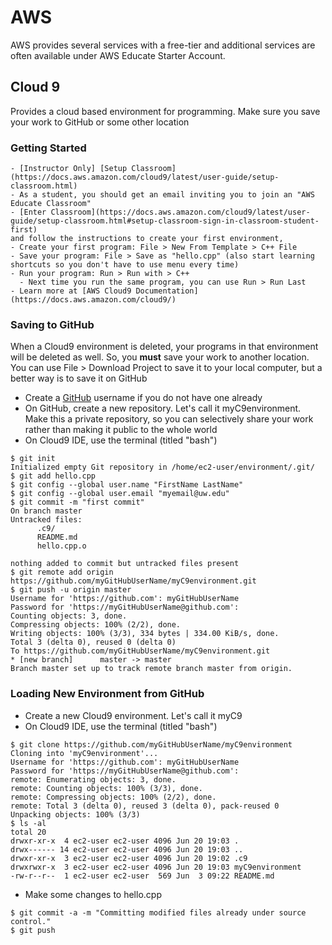 # AWS

AWS provides several services with a free-tier and additional services are often available under AWS Educate Starter Account.

## Cloud 9
Provides a cloud based environment for programming. Make sure you save your work to GitHub or some other location

### Getting Started
    - [Instructor Only] [Setup Classroom](https://docs.aws.amazon.com/cloud9/latest/user-guide/setup-classroom.html)
    - As a student, you should get an email inviting you to join an "AWS Educate Classroom"
    - [Enter Classroom](https://docs.aws.amazon.com/cloud9/latest/user-guide/setup-classroom.html#setup-classroom-sign-in-classroom-student-first)
    and follow the instructions to create your first environment,
    - Create your first program: File > New From Template > C++ File
    - Save your program: File > Save as "hello.cpp" (also start learning shortcuts so you don't have to use menu every time)
    - Run your program: Run > Run with > C++
      - Next time you run the same program, you can use Run > Run Last
    - Learn more at [AWS Cloud9 Documentation](https://docs.aws.amazon.com/cloud9/)

### Saving to GitHub
When a Cloud9 environment is deleted, your programs in that environment will be deleted as well.
So, you **must** save your work to another location. You can use File > Download Project to save it to your local computer,
but a better way is to save it on GitHub
  - Create a [GitHub](https://github.com/) username if you do not have one already
  - On GitHub, create a new repository. Let's call it myC9environment. Make this a private repository,
  so you can selectively share your work rather than making it public to the whole world
  - On Cloud9 IDE, use the terminal (titled "bash")
  ```
  $ git init
Initialized empty Git repository in /home/ec2-user/environment/.git/
  $ git add hello.cpp
  $ git config --global user.name "FirstName LastName"
  $ git config --global user.email "myemail@uw.edu"                                                                 
  $ git commit -m "first commit"
On branch master
Untracked files:
        .c9/
        README.md
        hello.cpp.o

nothing added to commit but untracked files present
  $ git remote add origin https://github.com/myGitHubUserName/myC9environment.git
  $ git push -u origin master
Username for 'https://github.com': myGitHubUserName
Password for 'https://myGitHubUserName@github.com': 
Counting objects: 3, done.
Compressing objects: 100% (2/2), done.
Writing objects: 100% (3/3), 334 bytes | 334.00 KiB/s, done.
Total 3 (delta 0), reused 0 (delta 0)
To https://github.com/myGitHubUserName/myC9environment.git
 * [new branch]      master -> master
Branch master set up to track remote branch master from origin.
```

### Loading New Environment from GitHub
  - Create a new Cloud9 environment. Let's call it myC9
  - On Cloud9 IDE, use the terminal (titled "bash")
  ```
  $ git clone https://github.com/myGitHubUserName/myC9environment
Cloning into 'myC9environment'...
Username for 'https://github.com': myGitHubUserName
Password for 'https://myGitHubUserName@github.com': 
remote: Enumerating objects: 3, done.
remote: Counting objects: 100% (3/3), done.
remote: Compressing objects: 100% (2/2), done.
remote: Total 3 (delta 0), reused 3 (delta 0), pack-reused 0
Unpacking objects: 100% (3/3)
$ ls -al
total 20
drwxr-xr-x  4 ec2-user ec2-user 4096 Jun 20 19:03 .
drwx------ 14 ec2-user ec2-user 4096 Jun 20 19:03 ..
drwxr-xr-x  3 ec2-user ec2-user 4096 Jun 20 19:02 .c9
drwxrwxr-x  3 ec2-user ec2-user 4096 Jun 20 19:03 myC9environment
-rw-r--r--  1 ec2-user ec2-user  569 Jun  3 09:22 README.md
  ```
  - Make some changes to hello.cpp
  ```
  $ git commit -a -m "Committing modified files already under source control."
  $ git push
  ```
  

  

